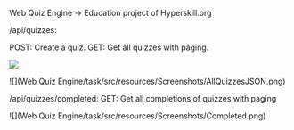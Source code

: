Web Quiz Engine -> Education project of Hyperskill.org

/api/quizzes:

  POST: Create a quiz.
  GET: Get all quizzes with paging.
  
  
  
![](src/resources/Screenshots/AllQuizzes.png)




![](Web Quiz Engine/task/src/resources/Screenshots/AllQuizzesJSON.png)

  
/api/quizzes/completed:
  GET: Get all completions of quizzes with paging
  

![](Web Quiz Engine/task/src/resources/Screenshots/Completed.png)
